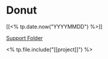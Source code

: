 # Donut

[[<% tp.date.now("YYYYMMDD") %>]]

[Support Folder](file://%2FUsers%2Freynardlee%2FDesktop%2Frey-vault%2Falf-project-wf%2Fsupport%2F20221024%20-%20Donut%2F)

<% tp.file.include("[[project]]") %>